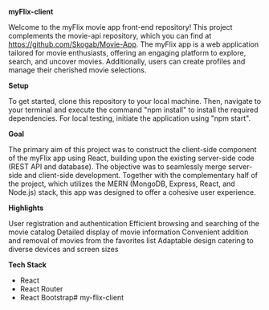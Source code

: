 
**myFlix-client**

Welcome to the myFlix movie app front-end repository! This project complements the movie-api repository, which you can find at https://github.com/Skogab/Movie-App. The myFlix app is a web application tailored for movie enthusiasts, offering an engaging platform to explore, search, and uncover movies. Additionally, users can create profiles and manage their cherished movie selections.

**Setup**

To get started, clone this repository to your local machine. Then, navigate to your terminal and execute the command "npm install" to install the required dependencies. For local testing, initiate the application using "npm start".

**Goal**

The primary aim of this project was to construct the client-side component of the myFlix app using React, building upon the existing server-side code (REST API and database). The objective was to seamlessly merge server-side and client-side development. Together with the complementary half of the project, which utilizes the MERN (MongoDB, Express, React, and Node.js) stack, this app was designed to offer a cohesive user experience.

**Highlights**

User registration and authentication
Efficient browsing and searching of the movie catalog
Detailed display of movie information
Convenient addition and removal of movies from the favorites list
Adaptable design catering to diverse devices and screen sizes

**Tech Stack**

- React
- React Router
- React Bootstrap# my-flix-client
